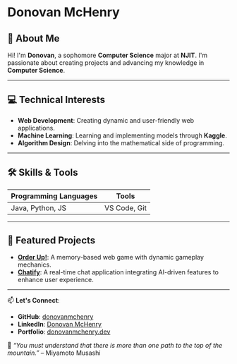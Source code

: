 # Donovan McHenry

## 👋 About Me
Hi! I'm **Donovan**, a sophomore **Computer Science** major at **NJIT**. I'm passionate about creating projects and advancing my knowledge in **Computer Science**.

---

## 💻 Technical Interests
- **Web Development**: Creating dynamic and user-friendly web applications.
- **Machine Learning**: Learning and implementing models through **Kaggle**.
- **Algorithm Design**: Delving into the mathematical side of programming.

---

## 🛠️ Skills & Tools
| Programming Languages | Tools          | 
|------------------------|---------------|
| Java, Python, JS       | VS Code, Git | 

---

## 🚀 Featured Projects
- **[Order Up!](https://github.com/donovanmchenry/Order-Up)**: A memory-based web game with dynamic gameplay mechanics.
- **[Chatify](https://github.com/donovanmchenry/Chatify)**: A real-time chat application integrating AI-driven features to enhance user experience.

---

📫 **Let's Connect**:  
- **GitHub**: [donovanmchenry](https://github.com/donovanmchenry)  
- **LinkedIn**: [Donovan McHenry](https://linkedin.com/in/donovanmchenry)  
- **Portfolio**: [donovanmchenry.dev](https://dzmchenry.netlify.app)

🌟 *“You must understand that there is more than one path to the top of the mountain.”* – Miyamoto Musashi
